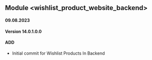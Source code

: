 ## Module <wishlist_product_website_backend>

#### 09.08.2023
#### Version 14.0.1.0.0
#### ADD

- Initial commit for Wishlist Products In Backend
